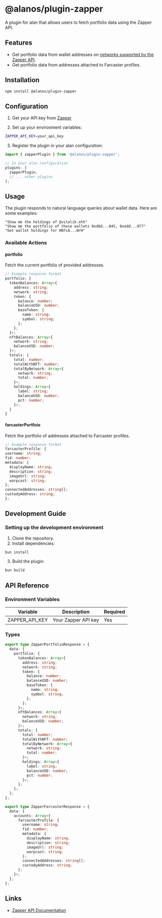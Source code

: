 # @alanos/plugin-zapper

A plugin for alan that allows users to fetch portfolio data using the Zapper API.

## Features

- Get portfolio data from wallet addresses on [networks supported by the Zapper API](https://protocol.zapper.xyz/docs/api/supported-chains).
- Get portfolio data from addresses attached to Farcaster profiles.

## Installation

```bash
npm install @alanos/plugin-zapper
```

## Configuration

1. Get your API key from [Zapper](https://protocol.zapper.xyz/)

2. Set up your environment variables:

```bash
ZAPPER_API_KEY=your_api_key
```

3. Register the plugin in your alan configuration:

```typescript
import { zapperPlugin } from '@alanos/plugin-zapper';

// In your alan configuration
plugins: [
  zapperPlugin,
  // ... other plugins
];
```

## Usage

The plugin responds to natural language queries about wallet data. Here are some examples:

```plaintext
"Show me the holdings of @vitalik.eth"
"Show me the portfolio of these wallets 0xd8d...045, 0xadd...077"
"Get wallet holdings for HN7cA...WrH"
```

### Available Actions

#### portfolio

Fetch the current portfolio of provided addresses.

```typescript
// Example response format
portfolio: {
  tokenBalances: Array<{
    address: string;
    network: string;
    token: {
      balance: number;
      balanceUSD: number;
      baseToken: {
        name: string;
        symbol: string;
      };
    };
  }>;
  nftBalances: Array<{
    network: string;
    balanceUSD: number;
  }>;
  totals: {
    total: number;
    totalWithNFT: number;
    totalByNetwork: Array<{
      network: string;
      total: number;
    }>;
    holdings: Array<{
      label: string;
      balanceUSD: number;
      pct: number;
    }>;
  }
}
```

#### farcasterPortfoio

Fetch the portfolio of addresses attached to Farcaster profiles.

```typescript
// Example response format
farcasterProfile: {
username: string;
fid: number;
metadata: {
  displayName: string;
  description: string;
  imageUrl: string;
  warpcast: string;
};
connectedAddresses: string[];
custodyAddress: string;
};
```

## Development Guide

### Setting up the development environment

1. Clone the repository.
2. Install dependencies:

```bash
bun install
```

3. Build the plugin:

```bash
bun build
```

## API Reference

### Environment Variables

| Variable       | Description         | Required |
| -------------- | ------------------- | -------- |
| ZAPPER_API_KEY | Your Zapper API key | Yes      |

### Types

```typescript
export type ZapperPortfolioResponse = {
  data: {
    portfolio: {
      tokenBalances: Array<{
        address: string;
        network: string;
        token: {
          balance: number;
          balanceUSD: number;
          baseToken: {
            name: string;
            symbol: string;
          };
        };
      }>;
      nftBalances: Array<{
        network: string;
        balanceUSD: number;
      }>;
      totals: {
        total: number;
        totalWithNFT: number;
        totalByNetwork: Array<{
          network: string;
          total: number;
        }>;
        holdings: Array<{
          label: string;
          balanceUSD: number;
          pct: number;
        }>;
      };
    };
  };
};

export type ZapperFarcasterResponse = {
  data: {
    accounts: Array<{
      farcasterProfile: {
        username: string;
        fid: number;
        metadata: {
          displayName: string;
          description: string;
          imageUrl: string;
          warpcast: string;
        };
        connectedAddresses: string[];
        custodyAddress: string;
      };
    }>;
  };
};
```

## Links

- [Zapper API Documentation](https://protocol.zapper.xyz/docs/api/)
